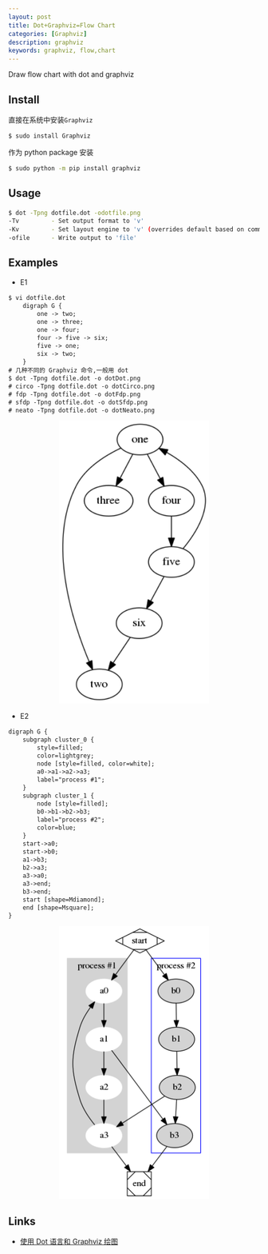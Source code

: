 ```yaml
---
layout: post
title: Dot+Graphviz=Flow Chart
categories: [Graphviz]
description: graphviz
keywords: graphviz, flow,chart
---
```


Draw flow chart with dot and graphviz 

## Install 

直接在系统中安装`Graphviz`
```bash
$ sudo install Graphviz
```
作为 python package 安装
```bash
$ sudo python -m pip install graphviz
```

## Usage

```bash
$ dot -Tpng dotfile.dot -odotfile.png
-Tv         - Set output format to 'v'
-Kv         - Set layout engine to 'v' (overrides default based on command name)
-ofile      - Write output to 'file'
```

## Examples

- E1

```graphviz
$ vi dotfile.dot
	digraph G {
	    one -> two;
	    one -> three;
	    one -> four;
	    four -> five -> six;
	    five -> one;
	    six -> two;
	}
# 几种不同的 Graphviz 命令,一般用 dot
$ dot -Tpng dotfile.dot -o dotDot.png
# circo -Tpng dotfile.dot -o dotCirco.png
# fdp -Tpng dotfile.dot -o dotFdp.png
# sfdp -Tpng dotfile.dot -o dotSfdp.png
# neato -Tpng dotfile.dot -o dotNeato.png
```

<div align="center"><img width="300" src="https://raw.githubusercontent.com/LfqGithub/LfqGithub.github.io/master/images/graphviz/example1.png"/></div>

- E2

```graphviz
digraph G {
	subgraph cluster_0 {
		style=filled;
		color=lightgrey;
		node [style=filled, color=white];
		a0->a1->a2->a3;
		label="process #1";
	}
	subgraph cluster_1 {
		node [style=filled];
		b0->b1->b2->b3;
		label="process #2";
		color=blue;
	}
	start->a0;
	start->b0;
	a1->b3;
	b2->a3;
	a3->a0;
	a3->end;
	b3->end;
	start [shape=Mdiamond];
	end [shape=Msquare];
}
```
<div align="center"><img width="300" src="https://raw.githubusercontent.com/LfqGithub/LfqGithub.github.io/master/images/graphviz/example2.png"/></div>
	

## Links

- [使用 Dot 语言和 Graphviz 绘图](https://casatwy.com/shi-yong-dotyu-yan-he-graphvizhui-tu-fan-yi.html)


    



